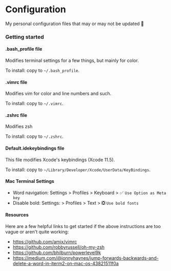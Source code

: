# Configuration

My personal configuration files that may or may not be updated 🙂

### Getting started

#### .bash_profile file

Modifies terminal settings for a few things, but mainly for color.

To install: copy to `~/.bash_profile`.

#### .vimrc file

Modifies vim for color and line numbers and such.

To install: copy to `~/.vimrc`.

#### .zshrc file

Modifies zsh

To install: copy to `~/.zshrc`.

#### Default.idekeybindings file

This file modifies Xcode's keybindings (Xcode 11.5).

To install: copy to `~/Library/Developer/Xcode/UserData/KeyBindings`.


#### Mac Terminal Settings

* Word navigation: Settings > Profiles > Keyboard > ✅ `Use Option as Meta key`
* Disable bold: Settings: > Profiles > Text > ❎ `Use bold fonts`


#### Resources

Here are a few helpful links to get started if the above instructions are too vague or aren't quite working:

* https://github.com/amix/vimrc
* https://github.com/robbyrussell/oh-my-zsh
* https://github.com/bhilburn/powerlevel9k
* https://medium.com/@jonnyhaynes/jump-forwards-backwards-and-delete-a-word-in-iterm2-on-mac-os-43821511f0a

